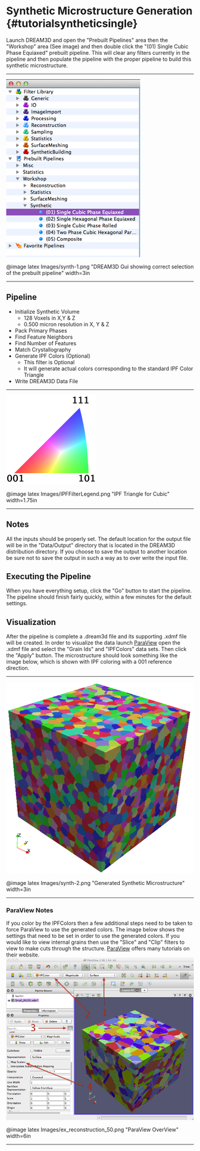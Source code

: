 Synthetic Microstructure Generation {#tutorialsyntheticsingle}
=========

Launch DREAM3D and open the "Prebuilt Pipelines" area then the "Workshop" area (See image) and then double click the "(01) Single Cubic Phase Equiaxed" prebuilt pipeline. This will clear any filters currently in the pipeline and then populate the pipeline with the proper pipeline to build this synthetic microstructure.

-------------------

![DREAM3D Gui showing correct selection of the prebuilt pipeline](Images/synth-1.png)

@image latex Images/synth-1.png "DREAM3D Gui showing correct selection of the prebuilt pipeline" width=3in

-------------------


## Pipeline ##


+ Initialize Synthetic Volume
  - 128 Voxels in X,Y & Z
  - 0.500 micron resolution in X, Y & Z
+ Pack Primary Phases
+ Find Feature Neighbors
+ Find Number of Features
+ Match Crystallography
+ Generate IPF Colors (Optional)
    - This filter is Optional
    - It will generate actual colors corresponding to the standard IPF Color Triangle
+ Write DREAM3D Data File


-------------------

![IPF Triangle for Cubic](Images/IPFFilterLegend.png)

@image latex Images/IPFFilterLegend.png "IPF Triangle for Cubic" width=1.75in

-------------------

## Notes ##
All the inputs should be properly set. The default location for the output file will be in the "Data/Output" directory that is located in the DREAM3D distribution directory. If you choose to save the output to another location be sure not to save the output in such a way as to over write the input file.

## Executing the Pipeline ##

When you have everything setup, click the "Go" button to start the pipeline. The pipeline should finish fairly quickly, within a few minutes for the default settings.

## Visualization ##

After the pipeline is complete a .dream3d file and its supporting .xdmf file will be created. In order to visualize the data launch [ParaView](http://www.paraview.org) open the .xdmf file and select the "Grain Ids" and "IPFColors" data sets. Then click the "Apply" button. The microstructure should look something like the image below, which is shown with IPF coloring with a 001 reference direction.

-------------------

![Generated Synthetic Microstructure](Images/synth-2.png)

@image latex Images/synth-2.png "Generated Synthetic Microstructure" width=3in

-------------------

### ParaView Notes ###

If you color by the IPFColors then a few additional steps need to be taken to force ParaView to use the generated colors. The image below shows the settings that need to be set in order to use the generated colors. If you would like to view internal grains then use the "Slice" and "Clip" filters to view to make cuts through the structure. [ParaView](http://www.paraview.org)  offers many tutorials on their website.
![ParaView OverView](Images/ex_reconstruction_50.png)

@image latex Images/ex_reconstruction_50.png "ParaView OverView" width=6in

-------------------

